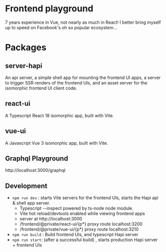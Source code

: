 # Frontend playground

7 years experience in Vue, not nearly as much in React! I better bring myself up to speed on Facebook's oh so popular ecosystem...

# Packages

## server-hapi

An api server, a simple shell app for mounting the frontend UI apps, a server to trigger SSR renders of the frontend UIs, and an asset server for the isomorphic frontend UI client code.

## react-ui

A Typescript React 18 isomorphic app, built with Vite.

## vue-ui

A Javascript Vue 3 isomorphic app, built with Vite.

## Graphql Playground

http://localhost:3000/graphql

## Development

- `npm run dev` : starts Vite servers for the frontend UIs, starts the Hapi api & shell app server.
  - Typescript --inspect powered by ts-node node module.
  - Vite hot reload/devtools enabled while viewing frontend apps
  - server at http://localhost:3000
  - /frontend/@private/react-ui/{p\*} proxy route localhost:3200
  - /frontend/@private/vue-ui/{p\*} proxy route localhost:3210
- `npm run build` : Build frontend UIs, and typescript Hapi server
- `npm run start`: (after a successful build) , starts production Hapi server + frontend UIs
